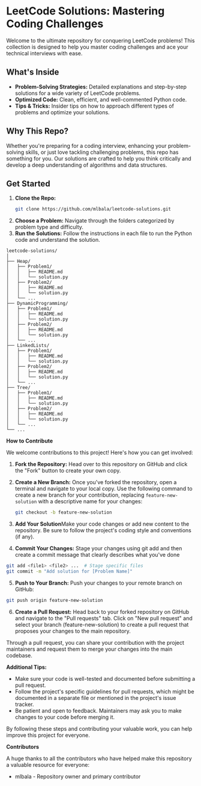 # LeetCode Solutions: Mastering Coding Challenges

Welcome to the ultimate repository for conquering LeetCode problems! This collection is designed to help you master coding challenges and ace your technical interviews with ease. 

## What's Inside
- **Problem-Solving Strategies:** Detailed explanations and step-by-step solutions for a wide variety of LeetCode problems.
- **Optimized Code:** Clean, efficient, and well-commented Python code.
- **Tips & Tricks:** Insider tips on how to approach different types of problems and optimize your solutions.

## Why This Repo?
Whether you're preparing for a coding interview, enhancing your problem-solving skills, or just love tackling challenging problems, this repo has something for you. Our solutions are crafted to help you think critically and develop a deep understanding of algorithms and data structures.

## Get Started
1. **Clone the Repo:**
   ```bash
   git clone https://github.com/mlbala/leetcode-solutions.git
2. **Choose a Problem:** Navigate through the folders categorized by problem type and difficulty.
3. **Run the Solutions:** Follow the instructions in each file to run the Python code and understand the solution.
```
leetcode-solutions/
│
├── Heap/
│   ├── Problem1/
│   │   ├── README.md
│   │   └── solution.py
│   ├── Problem2/
│   │   ├── README.md
│   │   └── solution.py
│   └── ...
├── DynamicProgramming/
│   ├── Problem1/
│   │   ├── README.md
│   │   └── solution.py
│   ├── Problem2/
│   │   ├── README.md
│   │   └── solution.py
│   └── ...
├── LinkedLists/
│   ├── Problem1/
│   │   ├── README.md
│   │   └── solution.py
│   ├── Problem2/
│   │   ├── README.md
│   │   └── solution.py
│   └── ...
├── Tree/
│   ├── Problem1/
│   │   ├── README.md
│   │   └── solution.py
│   ├── Problem2/
│   │   ├── README.md
│   │   └── solution.py
│   └── ...
└── ...
```
**How to Contribute**

We welcome contributions to this project! Here's how you can get involved:

1. **Fork the Repository:** Head over to this repository on GitHub and click the "Fork" button to create your own copy.
2. **Create a New Branch:** Once you've forked the repository, open a terminal and navigate to your local copy. Use the following command to create a new branch for your contribution, replacing `feature-new-solution` with a descriptive name for your changes:

   ```bash
   git checkout -b feature-new-solution
   ```
3. **Add Your Solution**Make your code changes or add new content to the repository. Be sure to follow the project's coding style and conventions (if any).

4. **Commit Your Changes:** Stage your changes using git add and then create a commit message that clearly describes what you've done

```bash
git add <file1> <file2> ...  # Stage specific files
git commit -m "Add solution for [Problem Name]"
```
5. **Push to Your Branch:** Push your changes to your remote branch on GitHub:
```bash
git push origin feature-new-solution
```

6. **Create a Pull Request:** Head back to your forked repository on GitHub and navigate to the "Pull requests" tab. Click on "New pull request" and select your branch (feature-new-solution) to create a pull request that proposes your changes to the main repository.

Through a pull request, you can share your contribution with the project maintainers and request them to merge your changes into the main codebase.

**Additional Tips:**

- Make sure your code is well-tested and documented before submitting a pull request.
- Follow the project's specific guidelines for pull requests, which might be documented in a separate file or mentioned in the project's issue tracker.
- Be patient and open to feedback. Maintainers may ask you to make changes to your code before merging it.

By following these steps and contributing your valuable work, you can help improve this project for everyone.

**Contributors**

A huge thanks to all the contributors who have helped make this repository a valuable resource for everyone:
- mlbala - Repository owner and primary contributor